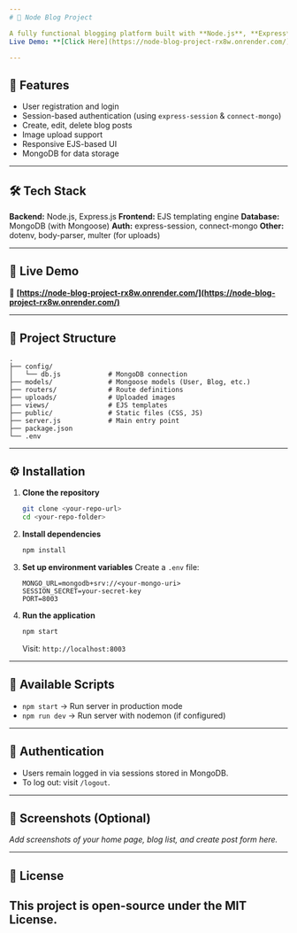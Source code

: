 ```yaml
---
# 📝 Node Blog Project

A fully functional blogging platform built with **Node.js**, **Express**, **EJS**, and **MongoDB**, featuring user authentication, session handling, and blog post management.
Live Demo: **[Click Here](https://node-blog-project-rx8w.onrender.com/)**

---
```


## 📌 Features

* User registration and login
* Session-based authentication (using `express-session` & `connect-mongo`)
* Create, edit, delete blog posts
* Image upload support
* Responsive EJS-based UI
* MongoDB for data storage

---

## 🛠️ Tech Stack

**Backend:** Node.js, Express.js
**Frontend:** EJS templating engine
**Database:** MongoDB (with Mongoose)
**Auth:** express-session, connect-mongo
**Other:** dotenv, body-parser, multer (for uploads)

---

## 🚀 Live Demo

🔗 **[https://node-blog-project-rx8w.onrender.com/](https://node-blog-project-rx8w.onrender.com/)**

---

## 📂 Project Structure

```
.
├── config/
│   └── db.js            # MongoDB connection
├── models/              # Mongoose models (User, Blog, etc.)
├── routers/             # Route definitions
├── uploads/             # Uploaded images
├── views/               # EJS templates
├── public/              # Static files (CSS, JS)
├── server.js            # Main entry point
├── package.json
└── .env
```

---

## ⚙️ Installation

1. **Clone the repository**

   ```bash
   git clone <your-repo-url>
   cd <your-repo-folder>
   ```

2. **Install dependencies**

   ```bash
   npm install
   ```

3. **Set up environment variables**
   Create a `.env` file:

   ```env
   MONGO_URL=mongodb+srv://<your-mongo-uri>
   SESSION_SECRET=your-secret-key
   PORT=8003
   ```

4. **Run the application**

   ```bash
   npm start
   ```

   Visit: `http://localhost:8003`

---

## 📜 Available Scripts

* `npm start` → Run server in production mode
* `npm run dev` → Run server with nodemon (if configured)

---

## 🔐 Authentication

* Users remain logged in via sessions stored in MongoDB.
* To log out: visit `/logout`.

---

## 📸 Screenshots (Optional)

*Add screenshots of your home page, blog list, and create post form here.*

---

## 📄 License

This project is open-source under the **MIT License**.
---
